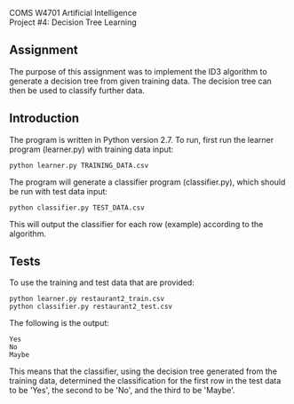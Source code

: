 COMS W4701 Artificial Intelligence<br/>
Project #4: Decision Tree Learning

Assignment
----------
The purpose of this assignment was to implement the ID3 algorithm to generate a decision tree from given training data. The decision tree can then be used to classify further data.

Introduction
------------
The program is written in Python version 2.7.
To run, first run the learner program (learner.py) with training data input:

    python learner.py TRAINING_DATA.csv

The program will generate a classifier program (classifier.py), which should be run with test data input:

    python classifier.py TEST_DATA.csv

This will output the classifier for each row (example) according to the algorithm.

Tests
-----
To use the training and test data that are provided:

    python learner.py restaurant2_train.csv
    python classifier.py restaurant2_test.csv

The following is the output:

    Yes
    No
    Maybe

This means that the classifier, using the decision tree generated from the training data, determined the classification for the first row in the test data to be 'Yes', the second to be 'No', and the third to be 'Maybe'.